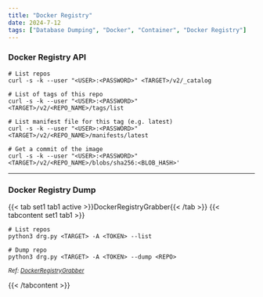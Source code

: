 ```yaml
---
title: "Docker Registry"
date: 2024-7-12
tags: ["Database Dumping", "Docker", "Container", "Docker Registry"]
---
```


### Docker Registry API

```console
# List repos
curl -s -k --user "<USER>:<PASSWORD>" <TARGET>/v2/_catalog
```

```console
# List of tags of this repo
curl -s -k --user "<USER>:<PASSWORD>" <TARGET>/v2/<REPO_NAME>/tags/list
```

```console
# List manifest file for this tag (e.g. latest)
curl -s -k --user "<USER>:<PASSWORD>" <TARGET>/v2/<REPO_NAME>/manifests/latest
```

```console
# Get a commit of the image
curl -s -k --user "<USER>:<PASSWORD>" <TARGET>/v2/<REPO_NAME>/blobs/sha256:<BLOB_HASH>'
```

---

### Docker Registry Dump

{{< tab set1 tab1 active >}}DockerRegistryGrabber{{< /tab >}}
{{< tabcontent set1 tab1 >}}

```console
# List repos
python3 drg.py <TARGET> -A <TOKEN> --list
```

```console
# Dump repo
python3 drg.py <TARGET> -A <TOKEN> --dump <REPO>
```

<small>*Ref: [DockerRegistryGrabber](https://github.com/Syzik/DockerRegistryGrabber)*</small>

{{< /tabcontent >}}

